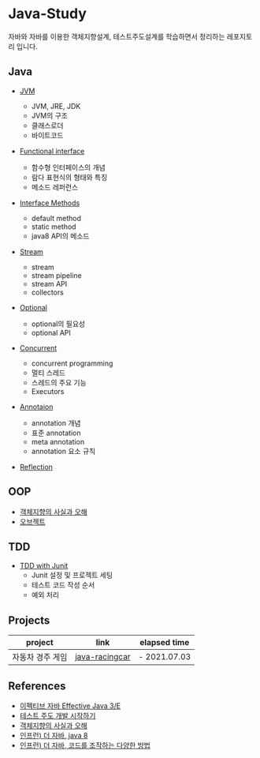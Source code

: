 # Java-Study
자바와 자바를 이용한 객체지향설계, 테스트주도설계를 학습하면서 정리하는 레포지토리 입니다.
## Java
- [JVM](https://github.com/Hyun-juhee/Java-Study/tree/main/java8/src/jvm)
  - JVM, JRE, JDK
  - JVM의 구조
  - 클래스로더
  - 바이트코드
- [Functional interface](https://github.com/Hyun-juhee/Java-Study/tree/main/java8/src/functionalInterface)
  - 함수형 인터페이스의 개념
  - 람다 표현식의 형태와 특징
  - 메소드 레퍼런스
- [Interface Methods](https://github.com/Hyun-juhee/Java-Study/tree/main/java8/src/interfaceMethod)
  - default method
  - static method
  - java8 API의 메소드
- [Stream](https://github.com/Hyun-juhee/Java-Study/tree/main/java8/src/stream)
  - stream
  - stream pipeline
  - stream API
  - collectors
- [Optional](https://github.com/Hyun-juhee/Java-Study/tree/main/java8/src/optional)
  - optional의 필요성
  - optional API
- [Concurrent](https://github.com/Hyun-juhee/Java-Study/tree/main/java8/src/concurrent)
  - concurrent programming
  - 멀티 스레드
  - 스레드의 주요 기능 
  - Executors
- [Annotaion](https://github.com/Hyun-juhee/Java-Study/tree/main/java8/src/annotation)
  - annotation 개념
  - 표준 annotation
  - meta annotation
  - annotation 요소 규칙
  
- [Reflection](https://github.com/Hyun-juhee/Java-Study/tree/main/java8/src/reflection)

## OOP
- [객체지향의 사실과 오해](https://github.com/Hyun-juhee/Java-Study/blob/main/OOP/TheEssenceOfObjectOrientation.md)
- [오브젝트](https://github.com/Hyun-juhee/Java-Study/blob/main/OOP/Object.md)
## TDD
- [TDD with Junit](https://juhi.tistory.com/category/%EC%84%9C%EB%B2%84/TDD)
    - Junit 설정 및 프로젝트 세팅
    - 테스트 코드 작성 순서
    - 예외 처리
## Projects 
|project|link|elapsed time|
|------|---|----|
|자동차 경주 게임|[java-racingcar](https://github.com/Hyun-juhee/java-racingcar)|- 2021.07.03|
## References
- [이펙티브 자바 Effective Java 3/E](http://www.yes24.com/Product/Goods/65551284)
- [테스트 주도 개발 시작하기](http://www.yes24.com/Product/Goods/89145195?OzSrank=1)
- [객체지향의 사실과 오해](http://www.yes24.com/Product/Goods/18249021?OzSrank=1)
- [인프런) 더 자바, java 8](https://www.inflearn.com/course/the-java-java8)
- [인프런) 더 자바, 코드를 조작하는 다양한 방법](https://www.inflearn.com/course/the-java-application-test)
